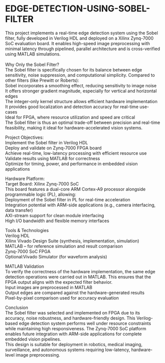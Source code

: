 # EDGE-DETECTION-USING-SOBEL-FILTER
This project implements a real-time edge detection system using the Sobel filter, fully developed in Verilog HDL and deployed on a Xilinx Zynq-7000 SoC evaluation board. It enables high-speed image preprocessing with minimal latency through pipelined, parallel architecture and is cross-verified using MATLAB simulations.
<br>
<br>
Why Only the Sobel Filter?<br>
The Sobel filter is specifically chosen for its balance between edge sensitivity, noise suppression, and computational simplicity. Compared to other filters (like Prewitt or Roberts):<br>
Sobel incorporates a smoothing effect, reducing sensitivity to image noise<br>
It offers stronger gradient magnitude, especially for vertical and horizontal edges<br>
The integer-only kernel structure allows efficient hardware implementation<br>
It provides good localization and detection accuracy for real-time use-cases<br>
Ideal for FPGA, where resource utilization and speed are critical<br>
The Sobel filter is thus an optimal trade-off between precision and real-time feasibility, making it ideal for hardware-accelerated vision systems.<br>

Project Objectives:<br>
Implement the Sobel filter in Verilog HDL<br>
Deploy and validate on Zynq-7000 FPGA board<br>
Achieve real-time, low-latency processing with efficient resource use<br>
Validate results using MATLAB for correctness<br>
Optimize for timing, power, and performance in embedded vision applications<br>

Hardware Platform:<br>
Target Board: Xilinx Zynq-7000 SoC<br>
This board features a dual-core ARM Cortex-A9 processor alongside programmable logic (PL), allowing:<br>
Deployment of the Sobel filter in PL for real-time acceleration<br>
Integration potential with ARM-side applications (e.g., camera interfacing, data transfer)<br>
AXI-stream support for clean module interfacing<br>
High I/O bandwidth and flexible memory interfaces<br>

Tools & Technologies<br>
Verilog HDL<br>
Xilinx Vivado Design Suite (synthesis, implementation, simulation)<br>
MATLAB – for reference simulation and result comparison<br>
Zynq-7000 SoC FPGA <br>
Optional:Vivado Simulator (for waveform analysis)<br>

MATLAB Validation<br>
To verify the correctness of the hardware implementation, the same edge detection operations were carried out in MATLAB. This ensures that the FPGA output aligns with the expected filter behavior.<br>
Input images are preprocessed in MATLAB<br>
Output edges are compared against the hardware-generated results<br>
Pixel-by-pixel comparison used for accuracy evaluation<br>

Conclusion<br>
The Sobel filter was selected and implemented on FPGA due to its accuracy, noise robustness, and hardware-friendly design. This Verilog-based edge detection system performs well under resource constraints while maintaining high responsiveness. The Zynq-7000 SoC platform enables future integration with ARM-side applications for complete embedded vision pipelines.<br>
This design is suitable for deployment in robotics, medical imaging, surveillance, and autonomous systems requiring low-latency, hardware-level image preprocessing.<br>
